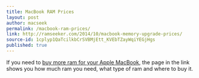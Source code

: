 ```yaml
---
title: MacBook RAM Prices
layout: post
author: macseek
permalink: /macbook-ram-prices/
link: http://ramseeker.com/2014/10/macbook-memory-upgrade-prices/
source-id: 1cplyp1QaTcilkbCrSVBMjEtt_KVEbTZayWqiYEGjHgs
published: true
---
```

If you need to [buy more ram for your Apple MacBook,](http://ramseeker.com/2014/10/macbook-memory-upgrade-prices/) the page in the link shows you how much ram you need, what type of ram and where to buy it. 

